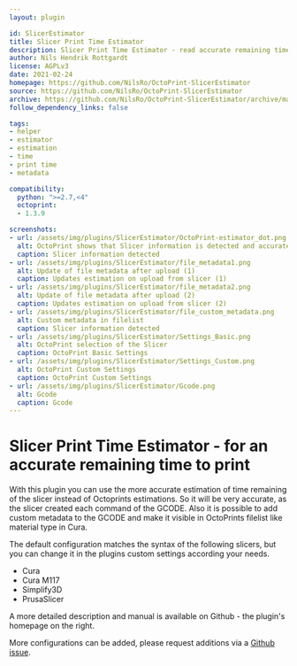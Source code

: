 ```yaml
---
layout: plugin

id: SlicerEstimator
title: Slicer Print Time Estimator
description: Slicer Print Time Estimator - read accurate remaining time to print and other custom metadata embedded in the GCODE file by the slicer
author: Nils Hendrik Rottgardt
license: AGPLv3
date: 2021-02-24
homepage: https://github.com/NilsRo/OctoPrint-SlicerEstimator
source: https://github.com/NilsRo/OctoPrint-SlicerEstimator
archive: https://github.com/NilsRo/OctoPrint-SlicerEstimator/archive/master.zip
follow_dependency_links: false

tags:
- helper
- estimator
- estimation
- time
- print time
- metadata

compatibility:
  python: ">=2.7,<4"
  octoprint:
  - 1.3.9

screenshots:
- url: /assets/img/plugins/SlicerEstimator/OctoPrint-estimator_dot.png
  alt: OctoPrint shows that Slicer information is detected and accurate
  caption: Slicer information detected
- url: /assets/img/plugins/SlicerEstimator/file_metadata1.png
  alt: Update of file metadata after upload (1)
  caption: Updates estimation on upload from slicer (1)
- url: /assets/img/plugins/SlicerEstimator/file_metadata2.png
  alt: Update of file metadata after upload (2)
  caption: Updates estimation on upload from slicer (2)
- url: /assets/img/plugins/SlicerEstimator/file_custom_metadata.png
  alt: Custom metadata in filelist
  caption: Slicer information detected
- url: /assets/img/plugins/SlicerEstimator/Settings_Basic.png
  alt: OctoPrint selection of the Slicer
  caption: OctoPrint Basic Settings
- url: /assets/img/plugins/SlicerEstimator/Settings_Custom.png
  alt: OctoPrint Custom Settings
  caption: OctoPrint Custom Settings
- url: /assets/img/plugins/SlicerEstimator/Gcode.png
  alt: Gcode
  caption: Gcode
---
```


# Slicer Print Time Estimator - for an accurate remaining time to print
With this plugin you can use the more accurate estimation of time remaining of the slicer instead of Octoprints estimations. So it will be very accurate, as the slicer created each command of the GCODE.
Also it is possible to add custom metadata to the GCODE and make it visible in OctoPrints filelist like material type in Cura.

The default configuration matches the syntax of the following slicers, but you can change it in the plugins custom settings according your needs.

* Cura
* Cura M117
* Simplify3D
* PrusaSlicer


A more detailed description and manual is available on Github - the plugin's homepage on the right.


More configurations can be added, please request additions via a [Github issue](https://github.com/NilsRo/OctoPrint-SlicerEstimator/issues).
